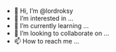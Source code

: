 - 👋 Hi, I’m @lordroksy
- 👀 I’m interested in ...
- 🌱 I’m currently learning ...
- 💞️ I’m looking to collaborate on ...
- 📫 How to reach me ...

<!---curl "https://eoffice.ahsecservices.in/ecopy-download-ex/20456" \
   -X GET \
   -H 'cookie: _ga=GA1.1.1923520822.1696334651; _ga_L4TMFNR778=GS1.1.1696334651.1.1.1696334727.0.0.0' \
   -H 'accept-language: en-US,en;q=0.9' \
   -H 'accept-encoding: gzip, deflate, br' \
   -H 'referer: https://ahsecservices.in/' \
   -H 'sec-fetch-dest: document' \
   -H 'sec-fetch-user: ?1' \
   -H 'sec-fetch-mode: navigate' \
   -H 'sec-fetch-site: same-site' \
   -H 'accept: text/html,application/xhtml+xml,application/xml;q=0.9,image/avif,image/webp,image/apng,*/*;q=0.8,application/signed-exchange;v=b3;q=0.7' \
   -H 'user-agent: Mozilla/5.0 (Windows NT 10.0; Win64; x64) AppleWebKit/537.36 (KHTML, like Gecko) Chrome/117.0.0.0 Safari/537.36' \
   -H 'upgrade-insecure-requests: 1' \
   -H 'sec-ch-ua-platform: "Windows"' \
   -H 'sec-ch-ua-mobile: ?0' \
   -H 'sec-ch-ua: "Google Chrome";v="117", "Not;A=Brand";v="8", "Chromium";v="117"' \
   -H 'connection: keep-alive' \
   -H 'host: eoffice.ahsecservices.in';
lordroksy/lordroksy is a ✨ special ✨ repository because its `README.md` (this file) appears on your GitHub profile.
You can click the Preview link to take a look at your changes.
--->
